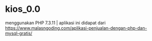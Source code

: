 # kios_0.0
menggunakan PHP 7.3.11 |  aplikasi ini didapat dari https://www.malasngoding.com/aplikasi-penjualan-dengan-php-dan-mysql-gratis/
